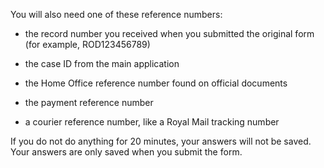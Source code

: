
You will also need one of these reference numbers:

- the record number you received when you submitted the original form (for example, ROD123456789)

- the case ID from the main application

- the Home Office reference number found on official documents

- the payment reference number

- a courier reference number, like a Royal Mail tracking number

If you do not do anything for 20 minutes, your answers will not be saved. Your answers are only saved when you submit the form.

